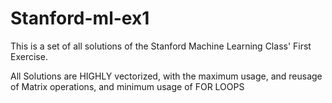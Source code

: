 # Stanford-ml-ex1
This is a set of all solutions of the Stanford Machine Learning Class' First Exercise.


All Solutions are HIGHLY vectorized, with the maximum usage, and reusage of Matrix operations, and minimum usage of FOR LOOPS
